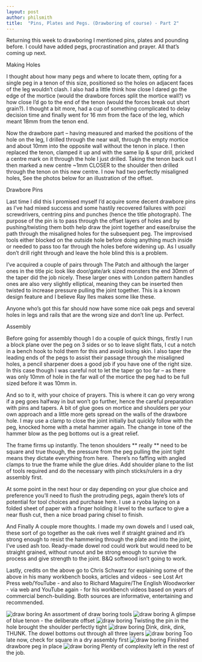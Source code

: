 ```yaml
---
layout: post
author: philsmith
title:  "Pins, Plates and Pegs. (Drawboring of course) - Part 2"
---
```


Returning this week to drawboring I mentioned pins, plates and pounding before. I could have added pegs, procrastination and prayer. All that’s coming up next.

Making Holes

I thought about how many pegs and where to locate them, opting for a single peg in a tenon of this size, positioned so the holes on adjacent faces of the leg wouldn’t clash. I also had a little think how close I dared go the edge of the mortice (would the drawbore forces split the mortice wall?) vs how close I’d go to the end of the tenon (would the forces break out short grain?). I thought a bit more, had a cup of something complicated to delay decision time and finally went for 16 mm from the face of the leg, which meant 18mm from the tenon end.

Now the drawbore part – having measured and marked the positions of the hole on the leg, I drilled through the near wall, through the empty mortice and about 10mm into the opposite wall without the tenon in place. I then replaced the tenon, clamped it up and with the same lip & spur drill, pricked a centre mark on it through the hole I just drilled. Taking the tenon back out I then marked a new centre ~1mm CLOSER to the shoulder then drilled through the tenon on this new centre. I now had two perfectly misaligned holes, See the photos below for an illustration of the offset.

Drawbore Pins

Last time I did this I promised myself I’d acquire some decent drawbore pins as I’ve had mixed success and some hastily recovered failures with pozi screwdrivers, centring pins and punches (hence the title photograph). The purpose of the pin is to pass through the offset layers of holes and by pushing/twisting them both help draw the joint together and ease/bruise the path through the misaligned holes for the subsequent peg. The improvised tools either blocked on the outside hole before doing anything much inside or needed to pass too far through the holes before widening up. As I usually don’t drill right through and leave the hole blind this is a problem.

I’ve acquired a couple of pairs through The Patch and although the larger ones in the title pic look like door/gate/ark sized monsters the end 30mm of the taper did the job nicely. These larger ones with London pattern handles ones are also very slightly elliptical, meaning they can be inserted then twisted to increase pressure pulling the joint together. This is a known design feature and I believe Ray Iles makes some like these.

Anyone who’s got this far should now have some nice oak pegs and several holes in legs and rails that are the wrong size and don’t line up. Perfect.

Assembly

Before going for assembly though I do a couple of quick things, firstly I run a block plane over the peg on 3 sides or so to leave slight flats, I cut a notch in a bench hook to hold them for this and avoid losing skin. I also taper the leading ends of the pegs to assist their passage through the misaligned holes, a pencil sharpener does a good job if you have one of the right size. In this case though I was careful not to let the taper go too far – as there was only 10mm of hole in the far wall of the mortice the peg had to be full sized before it was 10mm in.

And so to it, with your choice of prayers. This is where it can go very wrong if a peg goes halfway in but won’t go further, hence the careful preparation with pins and tapers. A bit of glue goes on mortice and shoulders per your own approach and a little more gets spread on the walls of the drawbore hole. I may use a clamp to close the joint initially but quickly follow with the peg, knocked home with a metal hammer again. The change in tone of the hammer blow as the peg bottoms out is a great relief.

The frame firms up instantly. The tenon shoulders ** really ** need to be square and true though, the pressure from the peg pulling the joint tight means they dictate everything from here.  There’s no faffing with angled clamps to true the frame while the glue dries. Add shoulder plane to the list of tools required and do the necessary with pinch sticks/rulers in a dry assembly first.

At some point in the next hour or day depending on your glue choice and preference you’ll need to flush the protruding pegs, again there’s lots of potential for tool choices and purchase here. I use a ryoba laying on a folded sheet of paper with a finger holding it level to the surface to give a near flush cut, then a nice broad paring chisel to finish.

And Finally
A couple more thoughts. I made my own dowels and I used oak, these sort of go together as the oak rives well if straight grained and it’s strong enough to resist the hammering through the plate and into the joint, I’ve used ash too. Ready-made dowel rod could work but would need to be straight grained, without runout and be strong enough to survive the process and give strength to the joint. B&Q softwood isn’t going to work.

Lastly, credits on the above go to Chris Schwarz for explaining some of the above in his many workbench books, articles and videos - see Lost Art Press web/YouTube - and also to Richard Maguire/The English Woodworker - via web and YouTube again - for his workbench videos based on years of commercial bench-building. Both sources are informative, entertaining and recommended.

![draw boring](/assets/images/drawboring2/1.jpg)
An assortment of draw boring tools
![draw boring](/assets/images/drawboring2/2.jpg)
A glimpse of blue tenon - the deliberate offset
![draw boring](/assets/images/drawboring2/3.jpg)
Twisting the pin in the hole brought the shoulder perfectly tight
![draw boring](/assets/images/drawboring2/4.jpg)
Dink, dink, dink, THUNK. The dowel bottoms out through all three layers
![draw boring](/assets/images/drawboring2/5.jpg)
Too late now, check for square in a dry assembly first
![draw boring](/assets/images/drawboring2/6.jpg)
Finished drawbore peg in place
![draw boring](/assets/images/drawboring2/7.jpg)
Plenty of complexity left in the rest of the job.
